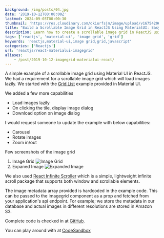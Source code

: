 ```yaml
---
background: /img/posts/04.jpg
date: '2019-10-12T00:00:00Z'
lastmod: 2024-09-05T00:00:30
thumbnail: 'https://res.cloudinary.com/dkiurfsjm/image/upload/v1675429691/React-Dark_trdwyz.jpg'
title: "Build a Scrollable Image Grid in ReactJS Using MaterialUI: Easy Guide"
description: Learn how to create a scrollable image grid in ReactJS using Material UI. Discover the power of lazy loading to enhance your web performance.
tags: ['reactjs', 'material-ui', 'image grid', 'grid']
keywords: 'reactjs,material-ui,image grid,grid,javascript'
categories: ['Reactjs']
url: 'reactjs/react-materialui-imagegrid'
aliases:
    - /post/2019-10-12-imagegrid-materialui-react/
---
```


A simple example of a scrollable image grid using Material UI in ReactJS. We had a requirement for a scrollable image grid which will load images lazily. We started with the [Grid List](https://material-ui.com/components/grid-list/) example provided in Material UI.

We added a few more capabilities

- Load images lazily
- On clicking the tile, display image dialog
- Download option on image dialog

I would request someone to update the example with below capabilities:

- Carousel
- Rotate images
- Zoom in/out

Few screenshots of the image grid

1. Image Grid ![Image Grid](https://res.cloudinary.com/dkiurfsjm/image/upload/v1725520524/ss_0_yawyfq.png)
2. Expaned Image ![Expanded Image](https://res.cloudinary.com/dkiurfsjm/image/upload/v1725520524/ss_1_vk6k8h.png)

We also used [React Infinite Scroller](https://github.com/CassetteRocks/react-infinite-scroller) which is a simple, lightweight infinite scroll package that supports both window and scrollable elements.

The image metadata array provided is hardcoded in the example code. This can be passed to the imagegrid component as a prop and fetched from your application's api endpoint. For example; we store the metadata in our database and actual images in different resolutions are stored in Amazon S3.

Complete code is checked in at [GitHub](https://github.com/manisuec/Sandbox).

You can play around with at [CodeSandbox](https://codesandbox.io/embed/imagegrid-lepk2)

